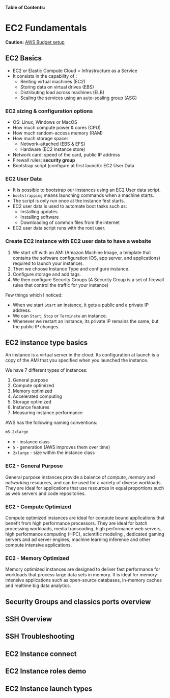**Table of Contents:**



# EC2 Fundamentals

**Caution:** [AWS Budget setup](https://www.udemy.com/course/aws-certified-developer-associate-dva-c01/learn/lecture/26100826?start=30#overview)

## EC2 Basics

- EC2 or Elastic Compute Cloud = Infrastructure as a Service
- It consists in the capability of :
  - Renting virtual machines (EC2)
  - Storing data on virtual drives (EBS)
  - Distributing load across machines (ELB)
  - Scaling the services using an auto-scaling group (ASG)

### EC2 sizing & configuration options

- OS: Linux, Windows or MacOS
- How much compute power & cores (CPU)
- How much random-access memory (RAM)
- How much storage space:
  - Network-attached (EBS & EFS)
  - Hardware (EC2 Instance store)
- Network card: speed of the card, public IP address
- Firewall rules: **security group**
- Bootstrap script (configure at first launch): EC2 User Data

### EC2 User Data

- It is possible to bootstrap our instances using an EC2 User data script.
- `bootstrapping` means launching commands when a machine starts.
- The script is only run once at the instance first starts.
- EC2 user data is used to automate boot tasks such as:
  - Installing updates
  - Installing software
  - Downloading of common files from the internet
- EC2 user data script runs with the root user.

### Create EC2 instance with EC2 user data to have a website

1. We start off with an AMI (Amazon Machine Image, a template that contains the software configuration (OS, app server, and applications) required to launch your instance).
2. Then we choose Instance Type and configure instance.
3. Configure storage and add tags.
4. We then configure Security Groups (A Security Group is a set of firewall rules that control the traffic for your instance)

Few things which I noticed:

- When we start `Start` an instance, it gets a public and a private IP address.
- We can `Start`, `Stop` or `Terminate` an instance.
- Whenever we restart an instance, its private IP remains the same, but the public IP changes.

## EC2 instance type basics

An instance is a virtual server in the cloud. Its configuration at launch is a copy of the AMI that you specified when you launched the instance.

We have 7 different types of instances:

1. General purpose
2. Compute optimized
3. Memory optimized
4. Accelerated computing
5. Storage optimized
6. Instance features
7. Measuring instance performance

AWS has the following naming conventions:

```bash
m5.2xlarge
```

- `m` - instance class
- `5` - generation (AWS improves them over time)
- `2xlarge` - size within the instance class

### EC2 - General Purpose

General purpose instances provide a balance of *compute*, *memory* and *networking* resources, and can be used for a variety of diverse workloads. 
They are ideal for applications that use resources in equal proportions such as web servers and code repositories.

### EC2 - Compute Optimized

Compute optimized instances are ideal for compute bound applications that benefit from high performance processors. 
They are ideal for batch processing workloads, media transcoding, high performance web servers, high performance computing (HPC), scientific modeling , dedicated gaming servers and ad server engines, machine learning inference and other compute intensive applications.  

### EC2 - Memory Optimized

Memory optimized instances are designed to deliver fast performance for workloads that process large data sets in memory.
It is ideal for memory-intensive applications such as open-source databases, in-memory caches and realtime big data analytics.

## Security Groups and classics ports overview

## SSH Overview

## SSH Troubleshooting

## EC2 Instance connect

## EC2 Instance roles demo

## EC2 Instance launch types



